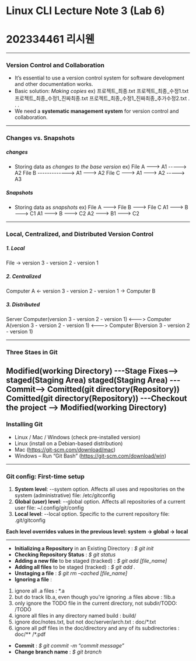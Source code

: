 # Linux CLI Lecture Note 3 (Lab 6)
# 202334461 리시웬  
---
### Version Control and Collaboration
- It’s essential to use a version control system for software development
and other documentation works.
- Basic solution: *Making copies*
    ex) 프로젝트_최종.txt
        프로젝트_최종_수정1.txt
        프로젝트_최종_수정1_진짜최종.txt
        프로젝트_최종_수정1_진짜최종_추가수정2.txt
        .
        . 
        .
- We need a **systematic management system** for version control and collaboration.
---
### Changes vs. Snapshots
##### changes
- Storing data as *changes to the base version* 
ex)
File A ---> A1 -----> A2
File B -------------> A1 ---> A2
File C ---> A1 ---> A2 -----> A3
##### Snapshots
- Storing data as *snapshots*
ex)
File A ---> File B ---> File C
A1 ---> B ---> C1
A1 ---> B ---> C2
A2 ---> B1 ---> C2
---
### Local, Centralized, and Distributed Version Control
##### 1. Local
File -> version 3 - version 2 - version 1
##### 2. Centralized
Computer A <- version 3 - version 2 - version 1 -> Computer B
##### 3. Distributed
Server Computer(version 3 - version 2 - version 1) <---> Computer A(version 3 - version 2 - version 1) <---> Computer B(version 3 - version 2 - version 1)

---
### Three Staes in Git
**Modified**(working Directory) ---Stage Fixes--> **staged**(Staging Area)
**staged**(Staging Area) ---Commit--> **Comitted**(git directory(Repository))
**Comitted**(git directory(Repository)) ---Checkout the project --> **Modified**(working Directory) 
---
### Installing Git
- Linux / Mac / Windows (check pre-installed version)
- Linux (install on a Debian-based distribution)
- Mac (https://git-scm.com/download/mac)
- Windows – Run “Git Bash” (https://git-scm.com/download/win)
---
### Git config: First-time setup
1. **System level**: --system option. Affects all uses and repositories on the system (administrative)
file: /etc/gitconfig
2. **Global (user) level**: --global option. Affects all repositories of a current user
file: ~/.config/git/config
3. **Local level**: --local option. Specific to the current repository
file: .git/gitconfig

**Each level overrides values in the previous level: system -> global -> local**

---
- **Initializing a Repository** in an Existing Directory : *$ git init*
- **Checking Repository Status** : *$ git status*
- **Adding a new file** to be staged (tracked) : *$ git add [file_name]*
- **Adding all files** to be staged (tracked) : *$ git add .*
- **Unstaging a file** : *$ git rm –cached [file_name]*
- **Ignoring a file** : 
 1. ignore all .a files : *.a
 2. but do track lib.a, even though you're ignoring .a files above : !lib.a
 3. only ignore the TODO file in the current directory, not subdir/TODO: /TODO
 4. ignore all files in any directory named build : build/
 5. ignore doc/notes.txt, but not doc/server/arch.txt : doc/*.txt
 6. ignore all pdf files in the doc/directory and any of its subdirectories : doc/** /*.pdf
- **Commit** : *$ git commit -m “commit message”*
- **Change branch name** : *$ git branch*